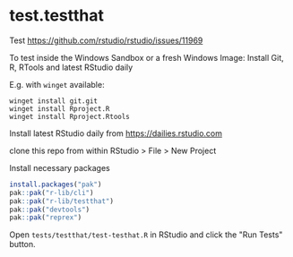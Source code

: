 
# test.testthat

<!-- badges: start -->
<!-- badges: end -->

Test https://github.com/rstudio/rstudio/issues/11969

To test inside the Windows Sandbox or a fresh Windows Image: Install Git, R, RTools and latest RStudio daily

E.g. with `winget` available:

```
winget install git.git
winget install Rproject.R
winget install Rproject.Rtools
```

Install latest RStudio daily from https://dailies.rstudio.com

clone this repo from within RStudio > File > New Project

Install necessary packages

```r
install.packages("pak")
pak::pak("r-lib/cli")
pak::pak("r-lib/testthat")
pak::pak("devtools")
pak::pak("reprex")
```

Open `tests/testthat/test-testhat.R` in RStudio and click the "Run Tests" button.
